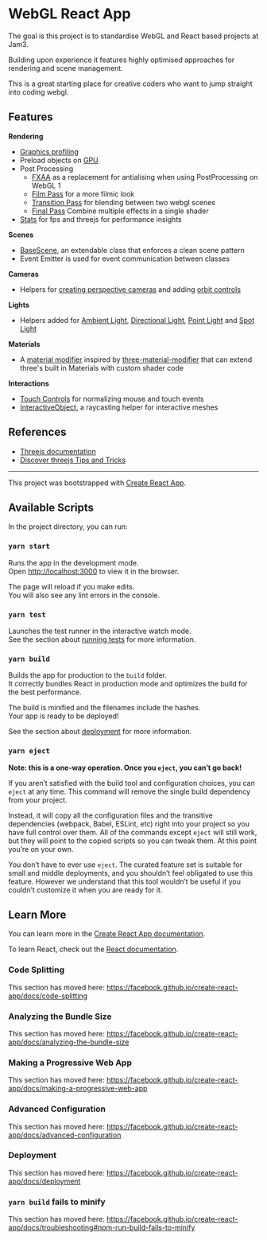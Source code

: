 # WebGL React App

The goal is this project is to standardise WebGL and React based projects at Jam3.

Building upon experience it features highly optimised approaches for rendering and scene management.

This is a great starting place for creative coders who want to jump straight into coding webgl.

## Features

**Rendering**

- [Graphics profiling](blob/develop/src/webgl-app/rendering/profiler.js)
- Preload objects on [GPU](blob/develop/src/webgl-app/rendering/preload-gpu.js)
- Post Processing
  - [FXAA](blob/develop/src/webgl-app/rendering/post-processing/passes/fxaa.glsl.js) as a replacement for antialising when using PostProcessing on WebGL 1
  - [Film Pass](blob/develop/src/webgl-app/rendering/post-processing/passes/film.glsl.js) for a more filmic look
  - [Transition Pass](blob/develop/src/webgl-app/rendering/post-processing/passes/transition-pass/transition-pass.js) for blending between two webgl scenes
  - [Final Pass](blob/develop/src/webgl-app/rendering/post-processing/passes/final-pass/final-pass.js) Combine multiple effects in a single shader
- [Stats](blob/develop/src/webgl-app/utils/stats.js) for fps and threejs for performance insights

**Scenes**

- [BaseScene](blob/develop/src/webgl-app/scenes/base/base-scene.js), an extendable class that enforces a clean scene pattern
- Event Emitter is used for event communication between classes

**Cameras**

- Helpers for [creating perspective cameras](blob/develop/src/webgl-app/cameras/cameras.js#L30) and adding [orbit controls](blob/develop/src/webgl-app/cameras/cameras.js#L41)

**Lights**

- Helpers added for [Ambient Light](blob/develop/src/webgl-app/lights/ambient.js), [Directional Light](blob/develop/src/webgl-app/lights/directional.js), [Point Light](blob/develop/src/webgl-app/lights/point.js) and [Spot Light](blob/develop/src/webgl-app/lights/spot.js)

**Materials**

- A [material modifier](blob/develop/src/webgl-app/utils/material-modifier.js) inspired by [three-material-modifier](https://github.com/jamieowen/three-material-modifier) that can extend three's built in Materials with custom shader code

**Interactions**

- [Touch Controls](blob/develop/src/webgl-app/interaction/touch-controls.js) for normalizing mouse and touch events
- [InteractiveObject](blob/develop/src/webgl-app/interaction/interactive-object.js), a raycasting helper for interactive meshes

## References

- [Threejs documentation](https://threejs.org/docs/)
- [Discover threejs Tips and Tricks](https://discoverthreejs.com/tips-and-tricks/)

---

This project was bootstrapped with [Create React App](https://github.com/facebook/create-react-app).

## Available Scripts

In the project directory, you can run:

### `yarn start`

Runs the app in the development mode.<br />
Open [http://localhost:3000](http://localhost:3000) to view it in the browser.

The page will reload if you make edits.<br />
You will also see any lint errors in the console.

### `yarn test`

Launches the test runner in the interactive watch mode.<br />
See the section about [running tests](https://facebook.github.io/create-react-app/docs/running-tests) for more information.

### `yarn build`

Builds the app for production to the `build` folder.<br />
It correctly bundles React in production mode and optimizes the build for the best performance.

The build is minified and the filenames include the hashes.<br />
Your app is ready to be deployed!

See the section about [deployment](https://facebook.github.io/create-react-app/docs/deployment) for more information.

### `yarn eject`

**Note: this is a one-way operation. Once you `eject`, you can’t go back!**

If you aren’t satisfied with the build tool and configuration choices, you can `eject` at any time. This command will remove the single build dependency from your project.

Instead, it will copy all the configuration files and the transitive dependencies (webpack, Babel, ESLint, etc) right into your project so you have full control over them. All of the commands except `eject` will still work, but they will point to the copied scripts so you can tweak them. At this point you’re on your own.

You don’t have to ever use `eject`. The curated feature set is suitable for small and middle deployments, and you shouldn’t feel obligated to use this feature. However we understand that this tool wouldn’t be useful if you couldn’t customize it when you are ready for it.

## Learn More

You can learn more in the [Create React App documentation](https://facebook.github.io/create-react-app/docs/getting-started).

To learn React, check out the [React documentation](https://reactjs.org/).

### Code Splitting

This section has moved here: https://facebook.github.io/create-react-app/docs/code-splitting

### Analyzing the Bundle Size

This section has moved here: https://facebook.github.io/create-react-app/docs/analyzing-the-bundle-size

### Making a Progressive Web App

This section has moved here: https://facebook.github.io/create-react-app/docs/making-a-progressive-web-app

### Advanced Configuration

This section has moved here: https://facebook.github.io/create-react-app/docs/advanced-configuration

### Deployment

This section has moved here: https://facebook.github.io/create-react-app/docs/deployment

### `yarn build` fails to minify

This section has moved here: https://facebook.github.io/create-react-app/docs/troubleshooting#npm-run-build-fails-to-minify
